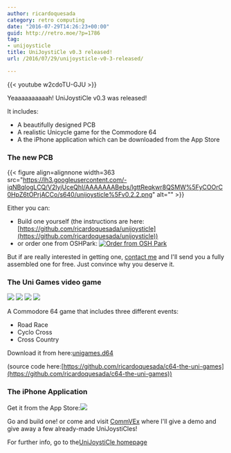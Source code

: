 ```yaml
---
author: ricardoquesada
category: retro computing
date: "2016-07-29T14:26:23+00:00"
guid: http://retro.moe/?p=1786
tag:
- unijoysticle
title: UniJoystiCle v0.3 released!
url: /2016/07/29/unijoysticle-v0-3-released/

---
```


{{< youtube w2cdoTU-GJU >}}

Yeaaaaaaaaaah! UniJoystiCle v0.3 was released!

It includes:

- A beautifully designed PCB
- A realistic Unicycle game for the Commodore 64
- A the iPhone application which can be downloaded from the App Store

### The new PCB

{{< figure align=alignnone width=363 src="https://lh3.googleusercontent.com/-iqNBqlogLCQ/V2lyjUceQhI/AAAAAAABebs/lgttReqkwr8QSMW%5FyCOOrC0HpZ6tOPrjACCo/s640/unijoysticle%5Fv0.2.2.png" alt="" >}}

Either you can:

- Build one yourself (the instructions are
  here:[https://github.com/ricardoquesada/unijoysticle](https://github.com/ricardoquesada/unijoysticle))
- or order one from
  OSHPark: [![Order from OSH Park](https://oshpark.com/assets/badge-5b7ec47045b78aef6eb9d83b3bac6b1920de805e9a0c227658eac6e19a045b9c.png)](https://oshpark.com/shared_projects/JTZ3EO66)

But if are really interested in getting
one, [contact me](https://twitter.com/ricardoquesada) and I'll send you a fully
assembled one for free. Just convince why you deserve it.

### The Uni Games video game

![](https://lh3.googleusercontent.com/-yQCSKtv_UFQ/V5ZT_h0yFAI/AAAAAAABe3E/Fl05UFVwqC4FJntd4D005A3Xo6l38mx9ACCo/s288/capture1.png)
![](https://lh3.googleusercontent.com/-8hNjbAZFeQQ/V5ZT_lzJWEI/AAAAAAABe3E/HecbaqDsNugrreHxVW1mrc9akekzJs4lwCCo/s288/capture2.png)
![](https://lh3.googleusercontent.com/-qYOFLfHu_Ac/V5ZU1lnd5-I/AAAAAAABe3I/I_Z5D8jKFc80eqEcHOYNPeda7Pq-_fuigCCo/s288/capture5.png)
![](https://lh3.googleusercontent.com/-ce3uigCabI8/V5ZT_odzEcI/AAAAAAABe3E/7rGKfDu4KnYR7HLXgLlnyGBSVQN3wQ7PQCCo/s288/capture3.png)

A Commodore 64 game that includes three different events:

- Road Race
- Cyclo Cross
- Cross Country

Download it from here:[unigames.d64](https://github.com/ricardoquesada/c64-the-uni-games/raw/master/bin/unigames.d64)

(source code here:[https://github.com/ricardoquesada/c64-the-uni-games](https://github.com/ricardoquesada/c64-the-uni-games))

### The iPhone Application

Get it from the App
Store:[![](https://lh3.googleusercontent.com/-688E2CSvrkU/V3soSoi1n2I/AAAAAAABev0/bVI25Tctd2E2uuWFdmDHgk5Ce4LsESyvACCo/s800/Download_on_the_App_Store_Badge_US-UK_135x40.png)](https://itunes.apple.com/us/app/unijoysticle-controller/id1130131741?mt=8)

Go and build one! or come and
visit [CommVEx](http://www.portcommodore.com/dokuwiki/doku.php?id=commvex:start)
where I'll give a demo and give away a few already-made UniJoystiCles!

For further info, go to the[UniJoystiCle homepage](/unijoysticle/)
